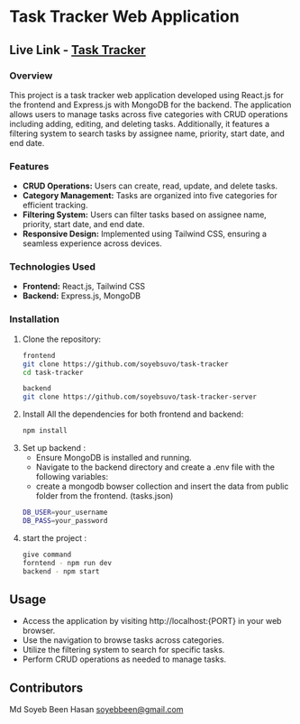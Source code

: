 # Task Tracker Web Application

## Live Link - [Task Tracker](https://task-tracker-mu-two.vercel.app)

### Overview
This project is a task tracker web application developed using React.js for the frontend and Express.js with MongoDB for the backend. The application allows users to manage tasks across five categories with CRUD operations including adding, editing, and deleting tasks. Additionally, it features a filtering system to search tasks by assignee name, priority, start date, and end date.

### Features
- **CRUD Operations:** Users can create, read, update, and delete tasks.
- **Category Management:** Tasks are organized into five categories for efficient tracking.
- **Filtering System:** Users can filter tasks based on assignee name, priority, start date, and end date.
- **Responsive Design:** Implemented using Tailwind CSS, ensuring a seamless experience across devices.

### Technologies Used
- **Frontend:** React.js, Tailwind CSS
- **Backend:** Express.js, MongoDB

### Installation
1. Clone the repository:
   ```bash
   frontend
   git clone https://github.com/soyebsuvo/task-tracker
   cd task-tracker

   backend
   git clone https://github.com/soyebsuvo/task-tracker-server

2. Install All the dependencies for both frontend and backend:
   ```bash
   npm install

3. Set up backend :
   - Ensure MongoDB is installed and running.
   - Navigate to the backend directory and create a .env file with the following variables:
   - create a mongodb bowser collection and insert the data from public folder from the frontend. (tasks.json)
   ```bash
   DB_USER=your_username
   DB_PASS=your_password

3. start the project :   
   ```bash
   give command
   forntend - npm run dev 
   backend - npm start

## Usage
- Access the application by visiting http://localhost:{PORT} in your web browser.
- Use the navigation to browse tasks across categories.
- Utilize the filtering system to search for specific tasks.
- Perform CRUD operations as needed to manage tasks.

## Contributors
Md Soyeb Been Hasan
soyebbeen@gmail.com